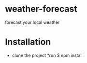 # weather-forecast
forecast your local weather
# Installation

* clone the project 
*run $ npm install